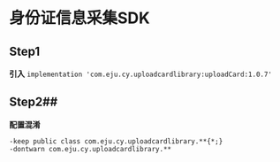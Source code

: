  
# 身份证信息采集SDK

## Step1
**引入**
`implementation 'com.eju.cy.uploadcardlibrary:uploadCard:1.0.7' `

## Step2##
**配置混淆**
```
-keep public class com.eju.cy.uploadcardlibrary.**{*;}
-dontwarn com.eju.cy.uploadcardlibrary.**
```
